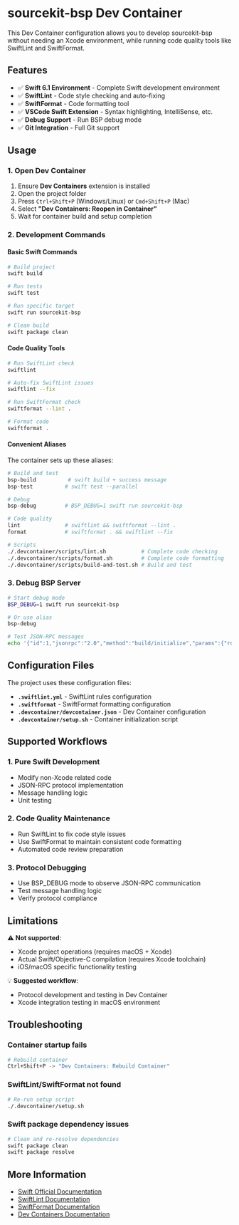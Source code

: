 # sourcekit-bsp Dev Container

This Dev Container configuration allows you to develop sourcekit-bsp without needing an Xcode environment, while running code quality tools like SwiftLint and SwiftFormat.

## Features

- ✅ **Swift 6.1 Environment** - Complete Swift development environment
- ✅ **SwiftLint** - Code style checking and auto-fixing
- ✅ **SwiftFormat** - Code formatting tool
- ✅ **VSCode Swift Extension** - Syntax highlighting, IntelliSense, etc.
- ✅ **Debug Support** - Run BSP debug mode
- ✅ **Git Integration** - Full Git support

## Usage

### 1. Open Dev Container
1. Ensure **Dev Containers** extension is installed
2. Open the project folder
3. Press `Ctrl+Shift+P` (Windows/Linux) or `Cmd+Shift+P` (Mac)
4. Select **"Dev Containers: Reopen in Container"**
5. Wait for container build and setup completion

### 2. Development Commands

#### Basic Swift Commands
```bash
# Build project
swift build

# Run tests
swift test

# Run specific target
swift run sourcekit-bsp

# Clean build
swift package clean
```

#### Code Quality Tools
```bash
# Run SwiftLint check
swiftlint

# Auto-fix SwiftLint issues
swiftlint --fix

# Run SwiftFormat check
swiftformat --lint .

# Format code
swiftformat .
```

#### Convenient Aliases
The container sets up these aliases:
```bash
# Build and test
bsp-build          # swift build + success message
bsp-test          # swift test --parallel

# Debug
bsp-debug         # BSP_DEBUG=1 swift run sourcekit-bsp

# Code quality
lint              # swiftlint && swiftformat --lint .
format            # swiftformat . && swiftlint --fix

# Scripts
./.devcontainer/scripts/lint.sh           # Complete code checking
./.devcontainer/scripts/format.sh         # Complete code formatting
./.devcontainer/scripts/build-and-test.sh # Build and test
```

### 3. Debug BSP Server

```bash
# Start debug mode
BSP_DEBUG=1 swift run sourcekit-bsp

# Or use alias
bsp-debug

# Test JSON-RPC messages
echo '{"id":1,"jsonrpc":"2.0","method":"build/initialize","params":{"rootUri":"file:///tmp"}}' | bsp-debug
```

## Configuration Files

The project uses these configuration files:

- **`.swiftlint.yml`** - SwiftLint rules configuration
- **`.swiftformat`** - SwiftFormat formatting configuration
- **`.devcontainer/devcontainer.json`** - Dev Container configuration
- **`.devcontainer/setup.sh`** - Container initialization script

## Supported Workflows

### 1. Pure Swift Development
- Modify non-Xcode related code
- JSON-RPC protocol implementation
- Message handling logic
- Unit testing

### 2. Code Quality Maintenance
- Run SwiftLint to fix code style issues
- Use SwiftFormat to maintain consistent code formatting
- Automated code review preparation

### 3. Protocol Debugging
- Use BSP_DEBUG mode to observe JSON-RPC communication
- Test message handling logic
- Verify protocol compliance

## Limitations

⚠️ **Not supported**:
- Xcode project operations (requires macOS + Xcode)
- Actual Swift/Objective-C compilation (requires Xcode toolchain)
- iOS/macOS specific functionality testing

💡 **Suggested workflow**:
- Protocol development and testing in Dev Container
- Xcode integration testing in macOS environment

## Troubleshooting

### Container startup fails
```bash
# Rebuild container
Ctrl+Shift+P -> "Dev Containers: Rebuild Container"
```

### SwiftLint/SwiftFormat not found
```bash
# Re-run setup script
./.devcontainer/setup.sh
```

### Swift package dependency issues
```bash
# Clean and re-resolve dependencies
swift package clean
swift package resolve
```

## More Information

- [Swift Official Documentation](https://docs.swift.org/)
- [SwiftLint Documentation](https://github.com/realm/SwiftLint)
- [SwiftFormat Documentation](https://github.com/nicklockwood/SwiftFormat)
- [Dev Containers Documentation](https://containers.dev/)